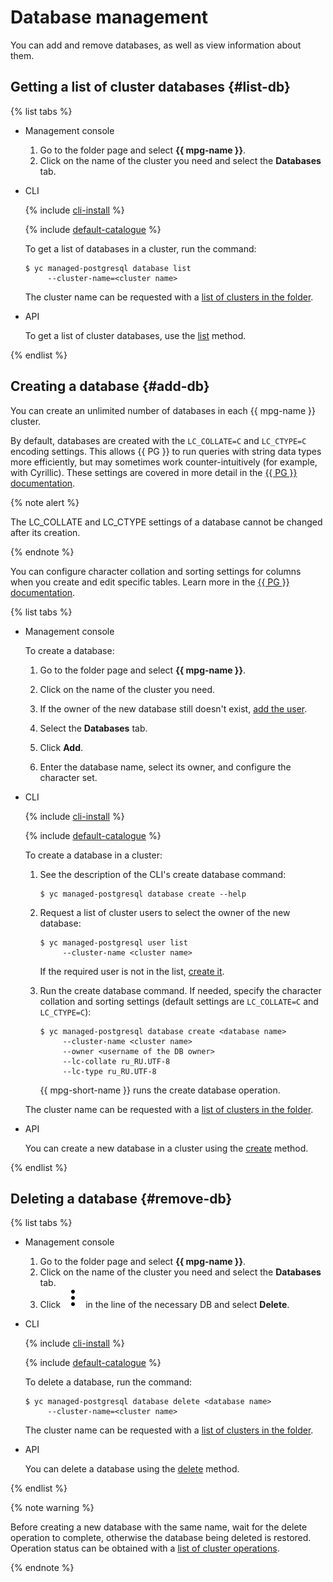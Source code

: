 # Database management

You can add and remove databases, as well as view information about them.

## Getting a list of cluster databases {#list-db}

{% list tabs %}

- Management console
  1. Go to the folder page and select **{{ mpg-name }}**.
  1. Click on the name of the cluster you need and select the **Databases** tab.

- CLI

  {% include [cli-install](../../_includes/cli-install.md) %}

  {% include [default-catalogue](../../_includes/default-catalogue.md) %}

  To get a list of databases in a cluster, run the command:

  ```
  $ yc managed-postgresql database list
       --cluster-name=<cluster name>
  ```

  The cluster name can be requested with a [list of clusters in the folder](cluster-list.md).

- API

  To get a list of cluster databases, use the [list](../api-ref/Database/list.md) method.

{% endlist %}

## Creating a database {#add-db}

You can create an unlimited number of databases in each {{ mpg-name }} cluster.

By default, databases are created with the `LC_COLLATE=C` and `LC_CTYPE=C` encoding settings. This allows {{ PG }} to run queries with string data types more efficiently, but may sometimes work counter-intuitively (for example, with Cyrillic). These settings are covered in more detail in the [{{ PG }} documentation](https://www.postgresql.org/docs/current/locale.html).

{% note alert %}

The LC_COLLATE and LC_CTYPE settings of a database cannot be changed after its creation.

{% endnote %}

You can configure character collation and sorting settings for columns when you create and edit
specific tables. Learn more in the [{{ PG }} documentation](https://www.postgresql.org/docs/current/sql-createtable.html).

{% list tabs %}

- Management console

  To create a database:
  1. Go to the folder page and select **{{ mpg-name }}**.
  1. Click on the name of the cluster you need.

  1. If the owner of the new database still doesn't exist, [add the user](cluster-users.md#adduser).
  1. Select the **Databases** tab.
  1. Click **Add**.
  1. Enter the database name, select its owner, and configure the character set.

- CLI

  {% include [cli-install](../../_includes/cli-install.md) %}

  {% include [default-catalogue](../../_includes/default-catalogue.md) %}

  To create a database in a cluster:

  1. See the description of the CLI's create database command:

     ```
     $ yc managed-postgresql database create --help
     ```

  1. Request a list of cluster users to select the owner of the new database:

     ```
     $ yc managed-postgresql user list
          --cluster-name <cluster name>
     ```

     If the required user is not in the list, [create it](cluster-users.md#adduser).

  1. Run the create database command. If needed, specify the character collation and sorting settings (default settings are `LC_COLLATE=C` and `LC_CTYPE=C`):

     ```
     $ yc managed-postgresql database create <database name>
          --cluster-name <cluster name>
          --owner <username of the DB owner>
          --lc-collate ru_RU.UTF-8
          --lc-type ru_RU.UTF-8
     ```

     {{ mpg-short-name }} runs the create database operation.

  The cluster name can be requested with a [list of clusters in the folder](cluster-list.md).

- API

  You can create a new database in a cluster using the [create](../api-ref/Database/create.md) method.

{% endlist %}

## Deleting a database {#remove-db}

{% list tabs %}

- Management console
  1. Go to the folder page and select **{{ mpg-name }}**.
  1. Click on the name of the cluster you need and select the **Databases** tab.
  1. Click ![image](../../_assets/vertical-ellipsis.svg) in the line of the necessary DB and select **Delete**.

- CLI

  {% include [cli-install](../../_includes/cli-install.md) %}

  {% include [default-catalogue](../../_includes/default-catalogue.md) %}

  To delete a database, run the command:

  ```
  $ yc managed-postgresql database delete <database name>
       --cluster-name=<cluster name>
  ```

  The cluster name can be requested with a [list of clusters in the folder](cluster-list.md).

- API

  You can delete a database using the [delete](../api-ref/Database/delete.md) method.

{% endlist %}

{% note warning %}

Before creating a new database with the same name, wait for the delete operation to complete, otherwise the database being deleted is restored. Operation status can be obtained with a [list of cluster operations](cluster-list.md#list-operations).

{% endnote %}

